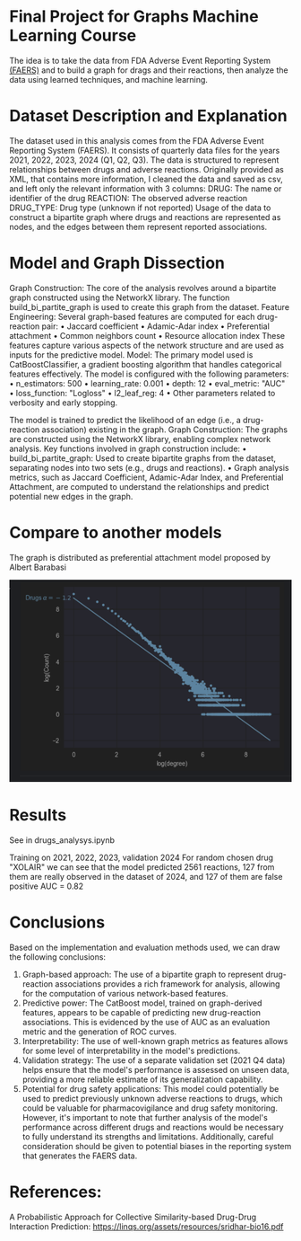 # Final Project for Graphs Machine Learning Course
The idea is to take the data from FDA Adverse Event Reporting System [(FAERS)](https://fis.fda.gov/extensions/FPD-QDE-FAERS/FPD-QDE-FAERS.html)
and to build a graph for drags and their reactions, then analyze the data using learned techniques, and machine learning. 


# Dataset Description and Explanation
The dataset used in this analysis comes from the FDA Adverse Event Reporting System (FAERS). It consists of quarterly data files for the years 2021, 2022, 2023, 2024 (Q1, Q2, Q3).
The data is structured to represent relationships between drugs and adverse reactions.
Originally provided as XML, that contains more information, I cleaned the data and saved as csv, and left only the relevant information with 3 columns: 
DRUG: The name or identifier of the drug
REACTION: The observed adverse reaction
DRUG_TYPE: Drug type (unknown if not reported)
Usage of the data to construct a bipartite graph where drugs and reactions are represented as nodes, and the edges between them represent reported associations.

# Model and Graph Dissection
Graph Construction: The core of the analysis revolves around a bipartite graph constructed using the NetworkX library. The function build_bi_partite_graph is used to create this graph from the dataset.
Feature Engineering: Several graph-based features are computed for each drug-reaction pair:
•	Jaccard coefficient
•	Adamic-Adar index
•	Preferential attachment
•	Common neighbors count
•	Resource allocation index
These features capture various aspects of the network structure and are used as inputs for the predictive model.
Model: The primary model used is CatBoostClassifier, a gradient boosting algorithm that handles categorical features effectively. The model is configured with the following parameters:
•	n_estimators: 500
•	learning_rate: 0.001
•	depth: 12
•	eval_metric: "AUC"
•	loss_function: "Logloss"
•	l2_leaf_reg: 4
•	Other parameters related to verbosity and early stopping.

The model is trained to predict the likelihood of an edge (i.e., a drug-reaction association) existing in the graph.
Graph Construction: The graphs are constructed using the NetworkX library, enabling complex network analysis. Key functions involved in graph construction include:
•	build_bi_partite_graph: Used to create bipartite graphs from the dataset, separating nodes into two sets (e.g., drugs and reactions).
•	Graph analysis metrics, such as Jaccard Coefficient, Adamic-Adar Index, and Preferential Attachment, are computed to understand the relationships and predict potential new edges in the graph.

# Compare to another models
The graph is distributed as preferential attachment model proposed by Albert Barabasi

![alt text](image.png)

# Results
See in drugs_analysys.ipynb

Training on 2021, 2022, 2023, validation 2024
For random chosen drug "XOLAIR" we can see that the model predicted 2561 reactions, 127 from them are really observed in the dataset of 2024, and 127 of them are false positive
AUC = 0.82


# Conclusions
Based on the implementation and evaluation methods used, we can draw the following conclusions:
1.	Graph-based approach: The use of a bipartite graph to represent drug-reaction associations provides a rich framework for analysis, allowing for the computation of various network-based features.
2.	Predictive power: The CatBoost model, trained on graph-derived features, appears to be capable of predicting new drug-reaction associations. This is evidenced by the use of AUC as an evaluation metric and the generation of ROC curves.
3.	Interpretability: The use of well-known graph metrics as features allows for some level of interpretability in the model's predictions.
4.	Validation strategy: The use of a separate validation set (2021 Q4 data) helps ensure that the model's performance is assessed on unseen data, providing a more reliable estimate of its generalization capability.
5.	Potential for drug safety applications: This model could potentially be used to predict previously unknown adverse reactions to drugs, which could be valuable for pharmacovigilance and drug safety monitoring.
However, it's important to note that further analysis of the model's performance across different drugs and reactions would be necessary to fully understand its strengths and limitations. Additionally, careful consideration should be given to potential biases in the reporting system that generates the FAERS data.

# References:
A Probabilistic Approach for Collective Similarity-based Drug-Drug Interaction Prediction:
https://linqs.org/assets/resources/sridhar-bio16.pdf


